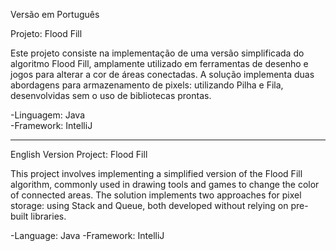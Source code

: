 Versão em Português  

Projeto: Flood Fill

Este projeto consiste na implementação de uma versão simplificada
do algoritmo Flood Fill, amplamente utilizado em ferramentas de 
desenho e jogos para alterar a cor de áreas conectadas. A solução 
implementa duas abordagens para armazenamento de pixels:
utilizando Pilha e Fila, desenvolvidas sem o uso de bibliotecas 
prontas.

-Linguagem: Java  
-Framework: IntelliJ  

---

English Version
Project: Flood Fill

This project involves implementing a simplified version of the 
Flood Fill algorithm, commonly used in drawing tools and games to 
change the color of connected areas. The solution implements two 
approaches for pixel storage: using Stack and Queue, both 
developed without relying on pre-built libraries.

-Language: Java
-Framework: IntelliJ